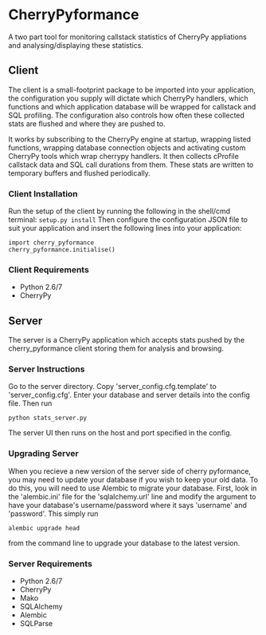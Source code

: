 # CherryPyformance

A two part tool for monitoring callstack statistics of CherryPy appliations and analysing/displaying these statistics.

## Client

The client is a small-footprint package to be imported into your application, the configuration you supply will dictate which CherryPy handlers, which functions and which application database will be wrapped for callstack and SQL profiling. The configuration also controls how often these collected stats are flushed and where they are pushed to.

It works by subscribing to the CherryPy engine at startup, wrapping listed functions, wrapping database connection objects and activating custom CherryPy tools which wrap cherrypy handlers. It then collects cProfile callstack data and SQL call durations from them. These stats are written to temporary buffers and flushed periodically.

### Client Installation

Run the setup of the client by running the following in the shell/cmd terminal:
```setup.py install```
Then configure the configuration JSON file to suit your application and insert the following lines into your application:
```
import cherry_pyformance
cherry_pyformance.initialise()
```

### Client Requirements
* Python 2.6/7
* CherryPy

## Server

The server is a CherryPy application which accepts stats pushed by the cherry_pyformance client storing them for analysis and browsing.

### Server Instructions
Go to the server directory.
Copy 'server_config.cfg.template' to 'server_config.cfg'.
Enter your database and server details into the config file.
Then run
```
python stats_server.py
```

The server UI then runs on the host and port specified in the config.

### Upgrading Server

When you recieve a new version of the server side of cherry pyformance, you may need to update your database if you wish to keep your old data. To do this, you will need to use Alembic to migrate your database. First, look in the 'alembic.ini' file for the 'sqlalchemy.url' line and modify the argument to have your database's username/password where it says 'username' and 'password'. This simply run
```
alembic upgrade head
```
from the command line to upgrade your database to the latest version.

### Server Requirements
* Python 2.6/7
* CherryPy
* Mako
* SQLAlchemy
* Alembic
* SQLParse
